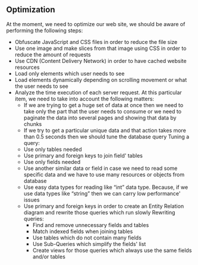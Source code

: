 ## Optimization

At the moment, we need to optimize our web site, we should be aware of performing the following steps:

- Obfuscate JavaScript and CSS files in order to reduce the file size
- Use one image and make slices from that image using CSS in order to reduce the amount of requests
- Use CDN (Content Delivery Network) in order to have cached website resources
- Load only elements which user needs to see
- Load elements dynamically depending on scrolling movement or what the user needs to see
- Analyze the time execution of each server request. At this particular item, we need to take into account the following matters:
	- If we are trying to get a huge set of data at once then we need to take only the part that the user needs to consume or we need to paginate the data into several pages and showing that data by chunks
	- If we try to get a particular unique data and that action takes more than 0.5 seconds then we should tune the database query
Tuning a query:
	- Use only tables needed
	- Use primary and foreign keys to join field' tables
	- Use only fields needed
	- Use another similar data or field in case we need to read some specific data and we have to use many resources or objects from database
	- Use easy data types for reading like “int” data type. Because, if we use data types like “string” then we can carry low performance' issues
	- Use primary and foreign keys in order to create an Entity Relation diagram and rewrite those queries which run slowly
Rewriting queries:
		- Find and remove unnecessary fields and tables
		- Match indexed fields when joining tables
		- Use tables which do not contain many fields
		- Use Sub-Queries which simplify the fields' list
		- Create views for those queries which always use the same fields and/or
tables
